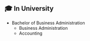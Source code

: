 ## 🎓 In University
- Bachelor of Business Administration
  - Business Administration
  - Accounting
